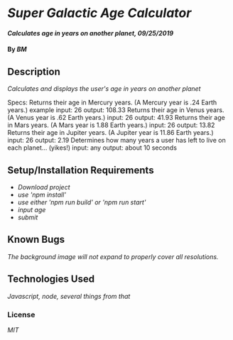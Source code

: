 # _Super Galactic Age Calculator_

#### _Calculates age in years on another planet, 09/25/2019_

#### By _**BM**_

## Description

_Calculates and displays the user's age in years on another planet_

Specs:
Returns their age in Mercury years. (A Mercury year is .24 Earth years.)
  example input: 26
  output: 108.33
Returns their age in Venus years. (A Venus year is .62 Earth years.)
  input: 26
  output: 41.93
Returns their age in Mars years. (A Mars year is 1.88 Earth years.)
  input: 26
  output: 13.82
Returns their age in Jupiter years. (A Jupiter year is 11.86 Earth years.)
  input: 26
  output: 2.19
Determines how many years a user has left to live on each planet… (yikes!)
input: any
output: about 10 seconds

## Setup/Installation Requirements

* _Download project_
* _use 'npm install'_
* _use either 'npm run build' or 'npm run start'_
* _input age_
* _submit_

## Known Bugs

_The background image will not expand to properly cover all resolutions._


## Technologies Used

_Javascript, node, several things from that_

### License

*MIT*

